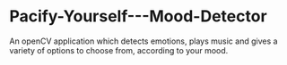 # Pacify-Yourself---Mood-Detector
An openCV application which detects emotions, plays music and gives a variety of options to choose from, according to your mood.
